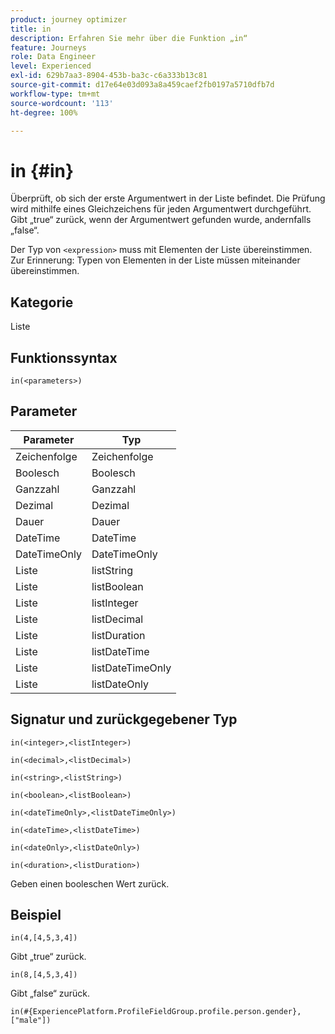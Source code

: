 ```yaml
---
product: journey optimizer
title: in
description: Erfahren Sie mehr über die Funktion „in“
feature: Journeys
role: Data Engineer
level: Experienced
exl-id: 629b7aa3-8904-453b-ba3c-c6a333b13c81
source-git-commit: d17e64e03d093a8a459caef2fb0197a5710dfb7d
workflow-type: tm+mt
source-wordcount: '113'
ht-degree: 100%

---
```


# in {#in}

Überprüft, ob sich der erste Argumentwert in der Liste befindet. Die Prüfung wird mithilfe eines Gleichzeichens für jeden Argumentwert durchgeführt. Gibt „true“ zurück, wenn der Argumentwert gefunden wurde, andernfalls „false“.

Der Typ von `<expression>` muss mit Elementen der Liste übereinstimmen. Zur Erinnerung: Typen von Elementen in der Liste müssen miteinander übereinstimmen.

## Kategorie

Liste

## Funktionssyntax

`in(<parameters>)`

## Parameter

| Parameter | Typ |
|-----------|------------------|
| Zeichenfolge | Zeichenfolge |
| Boolesch | Boolesch |
| Ganzzahl | Ganzzahl |
| Dezimal | Dezimal |
| Dauer | Dauer |
| DateTime | DateTime |
| DateTimeOnly | DateTimeOnly |
| Liste | listString |
| Liste | listBoolean |
| Liste | listInteger |
| Liste | listDecimal |
| Liste | listDuration |
| Liste | listDateTime |
| Liste | listDateTimeOnly |
| Liste | listDateOnly |

## Signatur und zurückgegebener Typ

`in(<integer>,<listInteger>)`

`in(<decimal>,<listDecimal>)`

`in(<string>,<listString>)`

`in(<boolean>,<listBoolean>)`

`in(<dateTimeOnly>,<listDateTimeOnly>)`

`in(<dateTime>,<listDateTime>)`

`in(<dateOnly>,<listDateOnly>)`

`in(<duration>,<listDuration>)`

Geben einen booleschen Wert zurück.

## Beispiel

`in(4,[4,5,3,4])`

Gibt „true“ zurück.

`in(8,[4,5,3,4])`

Gibt „false“ zurück.

`in(#{ExperiencePlatform.ProfileFieldGroup.profile.person.gender}, ["male"])`
